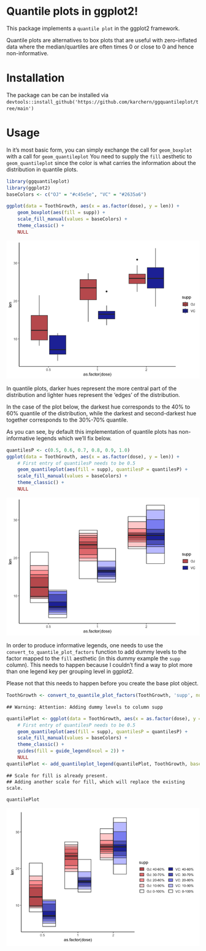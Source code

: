 
# Quantile plots in ggplot2!

This package implements a `quantile plot` in the ggplot2 framework.

Quantile plots are alternatives to box plots that are useful with
zero-inflated data where the median/quartiles are often times 0 or close
to 0 and hence non-informative.

# Installation

The package can be can be installed via
`devtools::install_github('https://github.com/karchern/ggquantileplot/tree/main')`

# Usage

In it’s most basic form, you can simply exchange the call for
`geom_boxplot` with a call for `geom_quantileplot` You need to supply
the `fill` aesthetic to `geom_quantileplot` since the color is what
carries the information about the distribution in quantile plots.

``` r
library(ggquantileplot)
library(ggplot2)
baseColors <- c("OJ" = "#c45e5e", "VC" = "#2635a6")
```

``` r
ggplot(data = ToothGrowth, aes(x = as.factor(dose), y = len)) +
    geom_boxplot(aes(fill = supp)) +
    scale_fill_manual(values = baseColors) +
    theme_classic() +
    NULL
```

![](README_files/figure-gfm/unnamed-chunk-2-1.png)<!-- -->

In quantile plots, darker hues represent the more central part of the
distribution and lighter hues represent the ‘edges’ of the distribution.

In the case of the plot below, the darkest hue corresponds to the 40% to
60% quantile of the distribution, while the darkest and second-darkest
hue together corresponds to the 30%-70% quantile.

As you can see, by default this implementation of quantile plots has
non-informative legends which we’ll fix below.

``` r
quantilesP <- c(0.5, 0.6, 0.7, 0.8, 0.9, 1.0)
ggplot(data = ToothGrowth, aes(x = as.factor(dose), y = len)) +
    # First entry of quantilesP needs to be 0.5
    geom_quantileplot(aes(fill = supp), quantilesP = quantilesP) +
    scale_fill_manual(values = baseColors) +
    theme_classic() +
    NULL
```

![](README_files/figure-gfm/unnamed-chunk-3-1.png)<!-- -->

In order to produce informative legends, one needs to use the
`convert_to_quantile_plot_factors` function to add dummy levels to the
factor mapped to the `fill` aesthetic (in this dummy example the `supp`
column). This needs to happen because I couldn’t find a way to plot more
than one legend key per grouping level in ggplot2.

Please not that this needs to happen before you create the base plot
object.

``` r
ToothGrowth <- convert_to_quantile_plot_factors(ToothGrowth, 'supp', numExtensions = length(quantilesP) - 1)
```

    ## Warning: Attention: Adding dummy levels to column supp

``` r
quantilePlot <- ggplot(data = ToothGrowth, aes(x = as.factor(dose), y = len)) +
    # First entry of quantilesP needs to be 0.5
    geom_quantileplot(aes(fill = supp), quantilesP = quantilesP) +
    scale_fill_manual(values = baseColors) +
    theme_classic() +
    guides(fill = guide_legend(ncol = 2)) +
    NULL
quantilePlot <- add_quantileplot_legend(quantilePlot, ToothGrowth, baseColors = baseColors, quantilesP = quantilesP)
```

    ## Scale for fill is already present.
    ## Adding another scale for fill, which will replace the existing scale.

``` r
quantilePlot
```

![](README_files/figure-gfm/unnamed-chunk-4-1.png)<!-- -->
